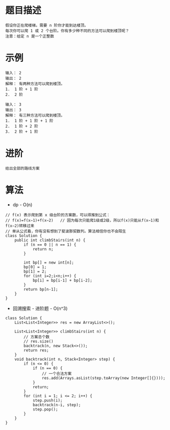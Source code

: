 # 题目描述
	假设你正在爬楼梯。需要 n 阶你才能到达楼顶。
	每次你可以爬 1 或 2 个台阶。你有多少种不同的方法可以爬到楼顶呢？
	注意：给定 n 是一个正整数

# 示例
	输入： 2
	输出： 2
	解释： 有两种方法可以爬到楼顶。
	1.  1 阶 + 1 阶
	2.  2 阶

	输入： 3
	输出： 3
	解释： 有三种方法可以爬到楼顶。
	1.  1 阶 + 1 阶 + 1 阶
	2.  1 阶 + 2 阶
	3.  2 阶 + 1 阶

# 进阶
	给出全部的路线方案

# 算法
* dp - O(n)
```
// f(x) 表示爬到第 x 级台阶的方案数，可以得推到公式：
// f(x)=f(x−1)+f(x−2)	// 因为每次只能爬1级或2级，所以f(x)只能从f(x−1)和f(x−2)转移过来
// 单从公式看，你有没有想到了斐波那契数列。算法相信你也不会陌生
class Solution {
    public int climbStairs(int n) {
        if (n == 0 || n == 1) {
            return n;
        }

        int bp[] = new int[n];
        bp[0] = 1;
        bp[1] = 2;
        for (int i=2;i<n;i++) {
            bp[i] = bp[i-1] + bp[i-2];
        }
        return bp[n-1];
    }
}
```

* 回溯搜索 - 进阶题 - O(n^3)
```
class Solution {
    List<List<Integer>> res = new ArrayList<>();

    List<List<Integer>> climbStairs(int n) {
		// 方案总个数
        // res.size()
        backtrack(n, new Stack<>());
        return res;
    }
    void backtrack(int n, Stack<Integer> step) {
        if (n <= 0) {
            if (n == 0) {
            	// 一个合法方案
                res.add(Arrays.asList(step.toArray(new Integer[]{})));
            }
            return;
        }
        for (int i = 1; i <= 2; i++) {
            step.push(i);
            backtrack(n-i, step);
            step.pop();
        }
    }
}
```
